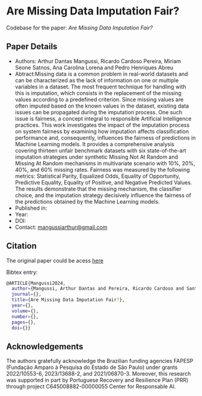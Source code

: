 # Are Missing Data Imputation Fair?

Codebase for the paper: *Are Missing Data Imputation Fair?*

## Paper Details
- Authors: Arthur Dantas Mangussi, Ricardo Cardoso Pereira, Miriam Seone Satnos, Ana Carolina Lorena and Pedro Henriques Abreu
- Abtract:Missing data is a common problem in real-world datasets and can be characterized as the lack of information on one or multiple variables in a dataset. The most frequent technique for handling with this is imputation, which consists in the replacement of the missing values according to a predefined criterion. Since missing values are often imputed based on the known values in the dataset, existing data issues can be propagated during the imputation process. One such issue is fairness, a concept integral to responsible Artificial Intelligence practices. This work investigates the impact of the imputation process on system fairness by examining how imputation affects classification performance and, consequently, influences the fairness of predictions in Machine Learning models. It provides a comprehensive analysis covering thirteen unfair benchmark datasets with six state-of-the-art imputation strategies under synthetic Missing Not At Random and Missing At Random mechanisms in multivariate scenario with 10\%, 20\%, 40\%, and 60\% missing rates. Fairness was measured by the following metrics: Statistical Parity, Equalized Odds, Equality of Opportunity, Predictive Equality, Equality of Positive, and Negative Predicted Values. The results demonstrate that the missing mechanism, the classifier choice, and the imputation strategy decisively influence the fairness of the predictions obtained by the Machine Learning models.
- Published in:
- Year:
- DOI:
- Contact: mangussiarthur@gmail.com

## Citation
The original paper could be acess [here]()

Bibtex entry:
```bash
@ARTICLE{Mangussi2024,
  author={Mangussi, Arthur Dantas and Pereira, Ricardo Cardoso and Santos, Miriam Seone and Lorena, Ana Carolina and Abreu, Pedro Henriques},
  journal={}, 
  title={Are Missing Data Imputation Fair?}, 
  year={},
  volume={},
  number={},
  pages={},
  doi={}}
```
## Acknowledgements
The authors gratefully acknowledge the Brazilian funding agencies FAPESP (Fundação Amparo à Pesquisa do Estado de São Paulo) under grants 2022/10553-6, 2023/13688-2, and 2021/06870-3. Moreover, this research was supported in part by Portuguese Recovery and Resilience Plan (PRR) through project C645008882-00000055 Center for Responsable AI.
